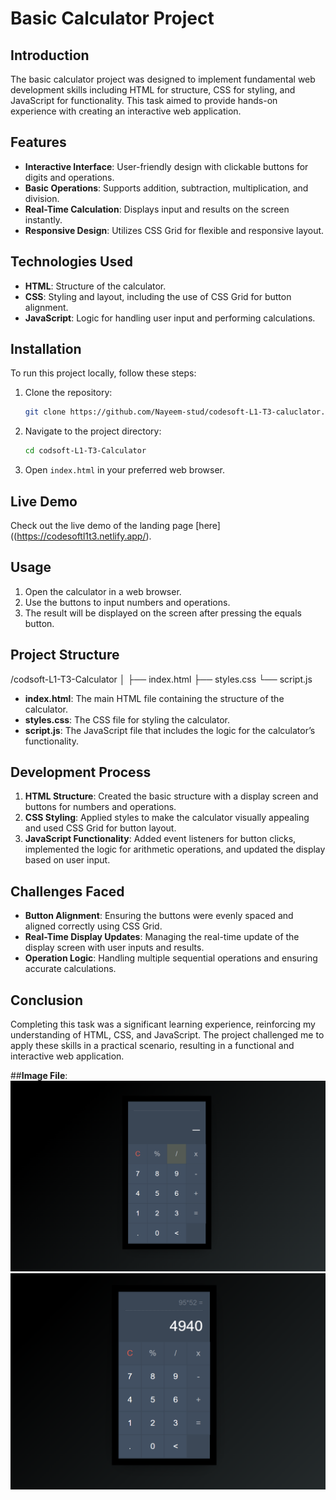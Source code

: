 # Basic Calculator Project

## Introduction
The basic calculator project was designed to implement fundamental web development skills including HTML for structure, CSS for styling, and JavaScript for functionality. This task aimed to provide hands-on experience with creating an interactive web application.

## Features
- **Interactive Interface**: User-friendly design with clickable buttons for digits and operations.
- **Basic Operations**: Supports addition, subtraction, multiplication, and division.
- **Real-Time Calculation**: Displays input and results on the screen instantly.
- **Responsive Design**: Utilizes CSS Grid for flexible and responsive layout.

## Technologies Used
- **HTML**: Structure of the calculator.
- **CSS**: Styling and layout, including the use of CSS Grid for button alignment.
- **JavaScript**: Logic for handling user input and performing calculations.

## Installation
To run this project locally, follow these steps:

1. Clone the repository:
    ```bash
    git clone https://github.com/Nayeem-stud/codesoft-L1-T3-caluclator.git
    ```
2. Navigate to the project directory:
    ```bash
    cd codsoft-L1-T3-Calculator
    ```
3. Open `index.html` in your preferred web browser.

## Live Demo
Check out the live demo of the landing page [here]((https://codesoftl1t3.netlify.app/).
## Usage
1. Open the calculator in a web browser.
2. Use the buttons to input numbers and operations.
3. The result will be displayed on the screen after pressing the equals button.

## Project Structure
/codsoft-L1-T3-Calculator
│
├── index.html
├── styles.css
└── script.js

- **index.html**: The main HTML file containing the structure of the calculator.
- **styles.css**: The CSS file for styling the calculator.
- **script.js**: The JavaScript file that includes the logic for the calculator’s functionality.

## Development Process
1. **HTML Structure**: Created the basic structure with a display screen and buttons for numbers and operations.
2. **CSS Styling**: Applied styles to make the calculator visually appealing and used CSS Grid for button layout.
3. **JavaScript Functionality**: Added event listeners for button clicks, implemented the logic for arithmetic operations, and updated the display based on user input.

## Challenges Faced
- **Button Alignment**: Ensuring the buttons were evenly spaced and aligned correctly using CSS Grid.
- **Real-Time Display Updates**: Managing the real-time update of the display screen with user inputs and results.
- **Operation Logic**: Handling multiple sequential operations and ensuring accurate calculations.

## Conclusion
Completing this task was a significant learning experience, reinforcing my understanding of HTML, CSS, and JavaScript. The project challenged me to apply these skills in a practical scenario, resulting in a functional and interactive web application.

##**Image File**: 
![Alt text](caluclator/page1.png)
![Alt text](caluclator/page2.png)
